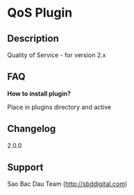 # QoS Plugin

## Description

Quality of Service - for version 2.x

## FAQ

__How to install plugin?__

Place in plugins directory and active

## Changelog

2.0.0 

## Support

Sao Bac Dau Team (http://sbddigital.com)
